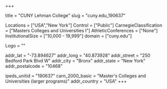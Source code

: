 
+++

title = "CUNY Lehman College"
slug = "cuny.edu_190637"

Locations = ["USA","New York"]
Control = ["Public"]
CarnegieClassification = ["Masters Colleges and Universities I"]
AthleticConferences = ["None"]
InstitutionalSize = ["10,000 - 19,999"]
domain = ["cuny.edu"]

Logo = ""

addr_lat = "-73.894627"
addr_long = "40.873928"
addr_street = "250 Bedford Park Blvd W"
addr_city = "Bronx"
addr_state = "New York"
addr_postalcode = "10468"

ipeds_unitid = "190637"
carn_2000_basic = "Master's Colleges and Universities (larger programs)"
addr_country = "USA"
+++
    
